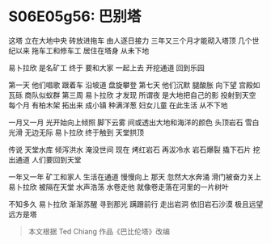 # S06E05g56: 巴别塔


这塔 立在大地中央
砖放进拖车 由人逐日接力
三年又三个月才能砌入塔顶
几个世纪以来 
拖车工和修车工 居住在塔身 从未下地

易卜拉欣 是名矿工
终于 要和大家 一起上去 开挖通道 回到乐园

第一天 他们唱歌 跟着车 沿坡道 盘旋攀登
第七天 他们沉默 腿酸胀 向下望 宫殿如瓦砾 商队似蚁群
第三周 易卜拉欣 才发现 所谓夜 是大地把自己的影 投射到天空
每个月 有柏木架 拓出来 成小镇 种满洋葱 妇女儿童 在此生活 从不下地

一月又一月 光开始向上倾照
脚下云雾 间或透出大地和海洋的颜色
头顶岩石 雪白光滑 无边无际
易卜拉欣 终于触到 天堂拱顶

传说 天堂水库 倾泻洪水 淹没世间
现在 烤红岩石 再沷冷水 岩石爆裂
撬下石片 挖出通道 人们要回到天堂

一年又一年 矿工和家人 生活在通道 慢慢向上
那天 忽然大水奔涌 滑门被奋力关上
易卜拉欣 被隔在天堂
水声浩荡 水卷走他 就像卷走落在河里的一片树叶

不知多久 易卜拉欣 渐渐苏醒
寻到那光 蹒跚前行 走出岩洞 依旧岩石沙漠 
极且远望 远方是塔

> 本文根据 Ted Chiang 作品《巴比伦塔》改编

